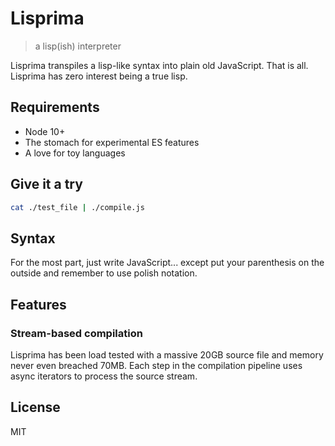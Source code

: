 # Lisprima

> a lisp(ish) interpreter

Lisprima transpiles a lisp-like syntax into plain old JavaScript. That is all. Lisprima has zero interest being a true lisp.

## Requirements

* Node 10+
* The stomach for experimental ES features
* A love for toy languages

## Give it a try

```sh
cat ./test_file | ./compile.js
```

## Syntax

For the most part, just write JavaScript... except put your parenthesis on the outside and remember to use polish notation.

## Features

### Stream-based compilation

Lisprima has been load tested with a massive 20GB source file and memory never even breached 70MB. Each step in the compilation pipeline uses async iterators to process the source stream.

## License

MIT
